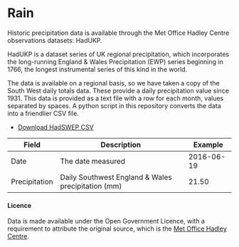 Rain
====

Historic precipitation data is available through the Met Office Hadley Centre observations datasets: HadUKP.

HadUKP is a dataset series of UK regional precipitation, which incorporates the long-running England & Wales Precipitation (EWP) series beginning in 1766, the longest instrumental series of this kind in the world.

The data is available on a regional basis, so we have taken a copy of the South West daily totals data. These provide a daily precipitation value since 1931. This data is provided as a text file with a row for each month, values separated by spaces. A python script in this repository converts the data into a friendlier CSV file.

- [Download HadSWEP CSV](./HadSWEP.csv)

| Field | Description | Example |
| ----- | ----------- | ------- |
| Date | The date measured | 2016-06-19 |
| Precipitation | Daily Southwest England & Wales precipitation (mm) | 21.50 |

#### Licence

Data is made available under the Open Government Licence, with a requirement to attribute the original source, which is the [Met Office Hadley Centre](https://www.metoffice.gov.uk/hadobs/hadukp/).
